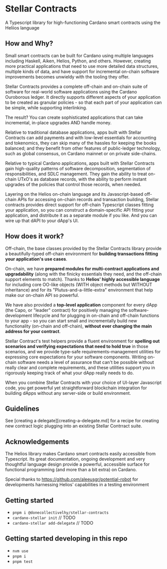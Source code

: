 # Stellar Contracts

A Typescript library for high-functioning Cardano smart contracts using the Heliios language

## How and Why?

Small smart contracts can be built for Cardano using multiple languages including Haskell, Aiken, Helios, Python, and others.  However, creating more practical applications that need to use more detailed data structures, multiple kinds of data, and have support for incremental on-chain software improvements becomes unwieldy with the tooling they offer.

Stellar Contracts provides a complete off-chain and on-chain suite of software for real-world software applications using the Cardano Ouroborous ledger.  It directly supports different aspects of your application to be created as granular policies - so that each part of your application can be simple, while supporting interlinking.  

The result?  You can create sophisticated applications that can take incremental, in-place upgrades AND handle money.

Relative to traditional database applications, apps built with Stellar Contracts can add payments and with low-level essentials for accounting and tokenomics, they can skip many of the hassles for keeping the books balanced; and they benefit from other features of public-ledger technology, such as global consensus, on Cardano mainnet or on private side-chains.  

Relative to typical Cardano applications, apps built with Stellar Contracts gain high-quality patterns of software decomposition, segmentation of responsibilities, and SDLC management.  They gain the ability to treat on-chain UTxO's as database records, with the ability to perform instant upgrades of the policies that control those records, when needed.

Layering on the Helios on-chain language and its Javascript-based off-chain APIs for accessing on-chain records and transaction building, Stellar contracts provides direct support for off-chain Typescript classes fitting your application, so you can construct a domain-specific API fitting your application, and distribute it as a separate module if you like.  And you can wire up that dAPI to your dApp's UI.

## How does it work?

Off-chain, the base classes provided by the Stellar Contracts library provide a beautifully-typed off-chain environment for **building transactions fitting your application's use cases**.  

On-chain, we have **prepared modules for multi-contract applications and upgradability** (along with the finicky essentials they need, and the off-chain support elements to match).  Thanks to **Helios' highly accessible language** for including core OO-like objects (WITH object methods but WITHOUT inheritance) and for its "Plutus-and-a-little-extra" environment that help make our on-chain API so powerful.

We have also provided a **top-level application** component for every dApp (the Capo, or "leader" contract) for positively managing the software-development lifecycle and for plugging in on-chain and off-chain functions to your app - so you can start small and incrementally build new functionality (on-chain and off-chain), **without ever changing the main address for your contract**.

Stellar Contract's test helpers provide a fluent environment for **spelling out scenarios and verifying expectations that need to hold true** in those scenarios, and we provide type-safe requirements-management utilities for expressing core expectations for your software components.  Writing on-chain software needs a level of assurance that can't be possible without really clear and complete requirements, and these utilities support you in rigorously keeping track of what your dApp really needs to do.

When you combine Stellar Contracts with your choice of UI-layer Javascript code, you get powerful yet straightforward blockchain integration for building dApps without any server-side or build environment.  

## Guidelines

See [creating a delegate][creating-a-delegate.md] for a recipe for creating new contract logic plugging into an existing Stellar Contrract suite.

## Acknowledgements

The Helios library makes Cardano smart contracts easily accessible from Typescript.  Its great documentation,  ongoing development and very thoughtful language design provide a powerful, accessible surface for functional programming (and more than a bit extra) on Cardano.

Special thanks to https://github.com/aleeusgr/potential-robot for developments harnessing Helios' capabilities in a testing environment

## Getting started

  * `pnpm i @donecollectivelhy/stellar-contracts`
  * `cardano-stellar init`  // TODO
  * `cardano-stellar add-delegate` // TODO
  
  
## Getting started developing in this repo
  
  * `nvm use`
  * `pnpm i`
  * `pnpm test`

